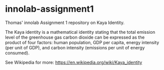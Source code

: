 # innolab-assignment1
Thomas' innolab Assignment 1 repository on Kaya Identity.

The Kaya identity is a mathematical identity stating that the total emission level of the greenhouse gas carbon dioxide can be expressed as the product
of four factors: human population, GDP per capita, energy intensity (per unit of GDP), and carbon intensity (emissions per unit of energy consumed).

See Wikipedia for more: https://en.wikipedia.org/wiki/Kaya_identity